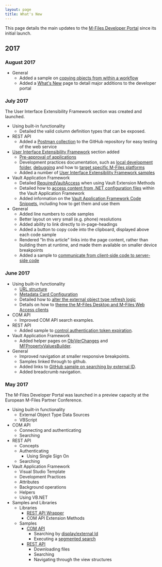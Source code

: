 ```yaml
---
layout: page
title: What's New
---
```


This page details the main updates to the [M-Files Developer Portal](http://developer.m-files.com) since its initial launch.

## 2017

### August 2017

* General
	* Added a sample on [copying objects from within a workflow](http://developer.m-files.com/Samples-And-Libraries/Samples/Processes/Copying-Objects/)
	* Added a [What's New](http://developer.m-files.com/Whats-New/) page to detail major additions to the developer portal

### July 2017

The User Interface Extensibility Framework section was created and launched.

* Using built-in functionality
	* Detailed the valid column definition types that can be exposed.
* REST API
	* Added a [Postman collection](http://developer.m-files.com/APIs/REST-API/Useful-Applications/) to the GitHub repository for easy testing of the web service
* [User Interface Extensibility Framework](http://developer.m-files.com/Frameworks/User-Interface-Extensibility-Framework/) section added
	* [Pre-approval of applications](http://developer.m-files.com/Frameworks/User-Interface-Extensibility-Framework/Pre-Approval/)
	* Development practices documentation, such as [local development folder](http://developer.m-files.com/Frameworks/User-Interface-Extensibility-Framework/Development-Practices/Local-Development-Folder/), [debugging](http://developer.m-files.com/Frameworks/User-Interface-Extensibility-Framework/Development-Practices/Debugging/) and how to [target specific M-Files platforms](http://developer.m-files.com/Frameworks/User-Interface-Extensibility-Framework/Development-Practices/Platform-Targeting/)
	* Added a number of [User Interface Extensibility Framework samples](http://developer.m-files.com/Samples-And-Libraries/Samples/User-Interface-Extensibility-Framework/)
* Vault Application Framework
	* Detailed [RequiredVaultAccess](http://developer.m-files.com/Frameworks/Vault-Application-Framework/Attributes/Vault-Extension-Methods/) when using Vault Extension Methods
	* Detailed how to [access content from .NET configuration files](http://developer.m-files.com/Frameworks/Vault-Application-Framework/Development-Practices/DotNet-Configuration-Files/) within the Vault Application Framework
	* Added information on the [Vault Application Framework Code Snippets](http://developer.m-files.com/Frameworks/Vault-Application-Framework/Visual-Studio-Template/Code-Snippets/), including how to get them and use them
* General
	* Added line numbers to code samples
	* Better layout on very small (e.g. phone) resolutions
	* Added ability to link directly to in-page-headings
	* Added a button to copy code into the clipboard, displayed above each code sample
	* Rendered "In this article" links into the page content, rather than building them at runtime, and made them available on smaller device breakpoints
	* Added a sample to [communicate from client-side code to server-side code](http://developer.m-files.com/Samples-And-Libraries/Samples/Processes/Client-To-Server-Communication/)

### June 2017

* Using built-in functionality
	* [URL structure](http://developer.m-files.com/Built-In/URLs/)
	* [Metadata Card Configuration](http://developer.m-files.com/Built-In/Metadata-Card-Configuration/)
	* Detailed how to [alter the external object type refresh logic](http://developer.m-files.com/Built-In/External-Object-Type-Data-Source/Default-Refresh-Logic/)
	* Details on how to [theme the M-Files Desktop and M-Files Web Access clients](http://developer.m-files.com/Built-In/Theming/)
* COM API
	* Improved COM API search examples.
* REST API
	* Added sample to [control authentication token expiration](http://developer.m-files.com/APIs/REST-API/Authentication/#controlling-authentication-token-expiration).
* Vault Application Framework
	* Added helper pages on [ObjVerChanges](http://developer.m-files.com/Frameworks/Vault-Application-Framework/Helpers/ObjVerChanges/) and [MFPropertyValuesBuilder](http://developer.m-files.com/Frameworks/Vault-Application-Framework/Helpers/MFPropertyValuesBuilder/).
* General
	* Improved navigation at smaller responsive breakpoints.
	* Samples linked through to github.
	* Added links to [GitHub sample on searching by external ID](https://github.com/M-Files/MFilesSamplesAndLibraries/tree/master/Samples/COM%20API/SearchByDisplayId).
	* Added breadcrumb navigation.

### May 2017

The M-Files Developer Portal was launched in a preview capacity at the European M-Files Partner Conference.

* Using built-in functionality
	* External Object Type Data Sources
	* VBScript
* COM API
	* Connecting and authenticating
	* Searching
* REST API
	* Concepts
	* Authenticating
		* Using Single Sign On
	* Searching
* Vault Application Framework
	* Visual Studio Template
	* Development Practices
	* Attributes
	* Background operations
	* Helpers
	* Using VB.NET
* Samples and Libraries
	* Libraries
		* [REST API Wrapper](http://developer.m-files.com/Samples-And-Libraries/Libraries/REST-API/#rest-api-wrapper-net)
		* COM API Extension Methods
	* Samples
		* [COM API](http://developer.m-files.com/Samples-And-Libraries/Samples/COM-API/)
			* Searching by [display/external Id](https://github.com/M-Files/MFilesSamplesAndLibraries/tree/master/Samples/COM%20API/SearchByDisplayId#readme)
			* Executing a [segmented search](https://github.com/M-Files/MFilesSamplesAndLibraries/tree/master/Samples/COM%20API/SegmentedSearch#readme)
		* [REST API](http://developer.m-files.com/Samples-And-Libraries/Samples/REST-API/)
			* Downloading files
			* Searching
			* Navigating through the view structures
